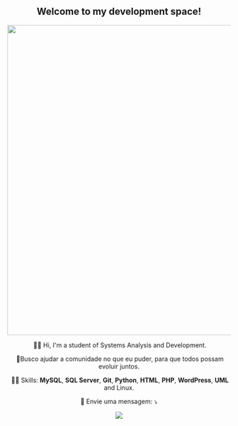 <span align="center">

## Welcome to my development space!

</span>

<div align="center">

<img src="https://1.bp.blogspot.com/-EG1quekNLPk/YQyiuVI1cyI/AAAAAAAABV8/XYq1NJNyNrcizaYScZy2tmn3Q1711J96wCLcBGAsYHQ/s1440/Matheus%2BMartins%2B%25281%2529.gif" width="700px" />

​                                        👨‍🎓 Hi, I'm a student of Systems Analysis and Development.

​                            🤝Busco ajudar a comunidade no que eu puder, para que todos possam evoluir juntos.

​                  👨‍💻 Skills: **MySQL**, **SQL Server**, **Git**, **Python**, **HTML**, **PHP**, **WordPress**, **UML** and Linux.
  
  <p align="center">
  💌 Envie uma mensagem: ⤵️
</p>  
  <a href="https://www.linkedin.com/in/matheus-martins-52419a205/" alt="Linkedin">
  <img src="https://img.shields.io/badge/-Linkedin-0e76a8?style=flat-square&logo=Linkedin&logoColor=white&link=https://www.linkedin.com/in/matheus-martins-52419a205/" /></a>
</p>  
